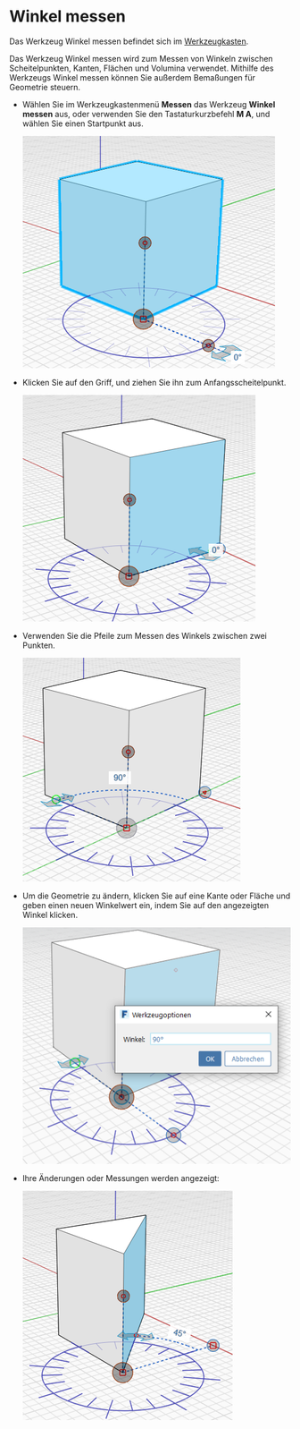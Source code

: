 # Winkel messen

Das Werkzeug Winkel messen befindet sich im [Werkzeugkasten](../formit-introduction/tool-bars.md).

Das Werkzeug Winkel messen wird zum Messen von Winkeln zwischen Scheitelpunkten, Kanten, Flächen und Volumina verwendet. Mithilfe des Werkzeugs Winkel messen können Sie außerdem Bemaßungen für Geometrie steuern.

* Wählen Sie im Werkzeugkastenmenü **Messen** das Werkzeug **Winkel messen** aus, oder verwenden Sie den Tastaturkurzbefehl **M A**, und wählen Sie einen Startpunkt aus.

   ![](../.gitbook/assets/measure-angle.png)

* Klicken Sie auf den Griff, und ziehen Sie ihn zum Anfangsscheitelpunkt.

   ![](../.gitbook/assets/measure-angle2.png)

* Verwenden Sie die Pfeile zum Messen des Winkels zwischen zwei Punkten.

   ![](../.gitbook/assets/measure-angle4.png)

* Um die Geometrie zu ändern, klicken Sie auf eine Kante oder Fläche und geben einen neuen Winkelwert ein, indem Sie auf den angezeigten Winkel klicken.

   ![](../.gitbook/assets/measure-angle3.png)

* Ihre Änderungen oder Messungen werden angezeigt:

   ![](../.gitbook/assets/measure-angle5.png)

